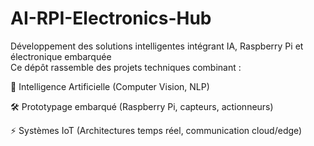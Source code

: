 # AI-RPI-Electronics-Hub
Développement des solutions intelligentes intégrant IA, Raspberry Pi et électronique embarquée <br>
Ce dépôt rassemble des projets techniques combinant :

🤖 Intelligence Artificielle (Computer Vision, NLP)

🛠️ Prototypage embarqué (Raspberry Pi, capteurs, actionneurs)

⚡ Systèmes IoT (Architectures temps réel, communication cloud/edge)
